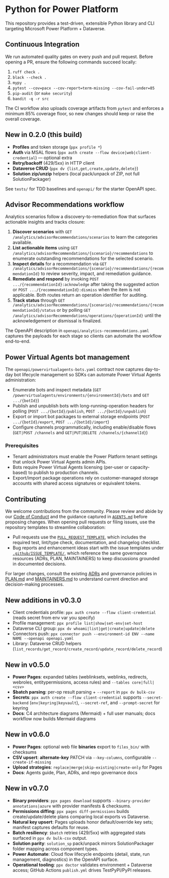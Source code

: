 
# Python for Power Platform

This repository provides a test-driven, extensible Python library and CLI targeting Microsoft Power Platform + Dataverse.

## Continuous Integration

We run automated quality gates on every push and pull request. Before opening a PR, ensure the following commands succeed locally:

1. `ruff check .`
2. `black --check .`
3. `mypy .`
4. `pytest --cov=pacx --cov-report=term-missing --cov-fail-under=85`
5. `pip-audit` (or `make security`)
6. `bandit -q -r src`

The CI workflow also uploads coverage artifacts from `pytest` and enforces a minimum 85% coverage floor, so new changes should keep or raise the overall coverage.

## New in 0.2.0 (this build)
- **Profiles** and token storage (`ppx profile *`)
- **Auth** via MSAL flows (`ppx auth create --flow device|web|client-credential`) — optional extra
- **Retry/backoff** (429/5xx) in HTTP client
- **Dataverse CRUD** (`ppx dv {list,get,create,update,delete}`)
- **Solution zip/unzip** helpers (local pack/unpack of ZIP, not full SolutionPackager)

See `tests/` for TDD baselines and `openapi/` for the starter OpenAPI spec.

## Advisor Recommendations workflow

Analytics scenarios follow a discovery-to-remediation flow that surfaces actionable insights and tracks closure:

1. **Discover scenarios** with `GET /analytics/advisorRecommendations/scenarios` to learn the categories available.
2. **List actionable items** using `GET /analytics/advisorRecommendations/{scenario}/recommendations` to enumerate outstanding recommendations for the selected scenario.
3. **Inspect details** for a recommendation via `GET /analytics/advisorRecommendations/{scenario}/recommendations/{recommendationId}` to review severity, impact, and remediation guidance.
4. **Remediate and respond** by invoking `POST .../{recommendationId}:acknowledge` after taking the suggested action or `POST .../{recommendationId}:dismiss` when the item is not applicable. Both routes return an operation identifier for auditing.
5. **Track status** through `GET /analytics/advisorRecommendations/{scenario}/recommendations/{recommendationId}/status` or by polling `GET /analytics/advisorRecommendations/operations/{operationId}` until the acknowledgement or dismissal is finalized.

The OpenAPI description in `openapi/analytics-recommendations.yaml` captures the payloads for each stage so clients can automate the workflow end-to-end.
## Power Virtual Agents bot management

The `openapi/powervirtualagents-bots.yaml` contract now captures day-to-day bot lifecycle management so SDKs can automate Power
Virtual Agents administration:

- Enumerate bots and inspect metadata (`GET /powervirtualagents/environments/{environmentId}/bots` and `GET .../{botId}`)
- Publish and unpublish bots with long-running-operation headers for polling (`POST .../{botId}/publish`, `POST .../{botId}/unpublish`)
- Export or import bot packages to external storage endpoints (`POST .../{botId}/export`, `POST .../{botId}/import`)
- Configure channels programmatically, including enable/disable flows (`GET|POST /channels` and `GET|PUT|DELETE /channels/{channelId}`)

### Prerequisites

- Tenant administrators must enable the Power Platform tenant settings that unlock Power Virtual Agents admin APIs.
- Bots require Power Virtual Agents licensing (per-user or capacity-based) to publish to production channels.
- Export/import package operations rely on customer-managed storage accounts with shared access signatures or equivalent tokens.

## Contributing

We welcome contributions from the community. Please review and abide by our [Code of Conduct](CODE_OF_CONDUCT.md) and the guidance captured in [`AGENTS.md`](AGENTS.md) before proposing changes. When opening pull requests or filing issues, use the repository templates to streamline collaboration:

- Pull requests use the [`PULL_REQUEST_TEMPLATE`](.github/PULL_REQUEST_TEMPLATE.md), which includes the required test, lint/type check, documentation, and changelog checklist.
- Bug reports and enhancement ideas start with the issue templates under [`.github/ISSUE_TEMPLATE/`](.github/ISSUE_TEMPLATE/), which reference the same governance resources (ADRs, PLAN, MAINTAINERS) to keep discussions grounded in documented decisions.

For larger changes, consult the existing [ADRs](docs/adr/) and governance policies in [PLAN.md](PLAN.md) and [MAINTAINERS.md](MAINTAINERS.md) to understand current direction and decision-making processes.

## New additions in v0.3.0
- Client credentials profile: `ppx auth create --flow client-credential` (reads secret from env var you specify)
- Profile management: `ppx profile list|show|set-env|set-host`
- Dataverse CLI group: `ppx dv whoami|list|get|create|update|delete`
- Connectors push: `ppx connector push --environment-id ENV --name NAME --openapi openapi.yaml`
- Library: Dataverse CRUD helpers (`list_records/get_record/create_record/update_record/delete_record`)


## New in v0.5.0
- **Power Pages**: expanded tables (weblinksets, weblinks, redirects, webroles, entitypermissions, access rules) and `--tables core|full|<csv>`
- **$batch parsing**: per-op result parsing + `--report` in `ppx dv bulk-csv`
- **Secrets**: `ppx auth create --flow client-credential` supports `--secret-backend` (`env|keyring|keyvault`), `--secret-ref`, and `--prompt-secret` for keyring
- **Docs**: C4 architecture diagrams (Mermaid) + full user manuals; docs workflow now builds Mermaid diagrams


## New in v0.6.0
- **Power Pages**: optional web file **binaries** export to `files_bin/` with checksums
- **CSV upsert**: **alternate-key** PATCH via `--key-columns`, configurable `--create-if-missing`
- **Upload strategies**: `replace|merge|skip-existing|create-only` for Pages
- **Docs**: Agents guide, Plan, ADRs, and repo governance docs

## New in v0.7.0
- **Binary providers**: `ppx pages download` supports `--binary-provider annotations|azure` with provider manifests & checksums.
- **Permissions diffing**: `ppx pages diff-permissions` builds create/update/delete plans comparing local exports vs Dataverse.
- **Natural key upsert**: Pages uploads honor default/override key sets; manifest captures defaults for reuse.
- **Batch resiliency**: `$batch` retries (429/5xx) with aggregated stats surfaced in `ppx dv bulk-csv` output.
- **Solution parity**: `solution_sp` pack/unpack mirrors SolutionPackager folder mapping across component types.
- **Power Automate**: Cloud flow lifecycle endpoints (detail, state, run management, diagnostics) in the OpenAPI surface.
- **Operational tooling**: `ppx doctor` validates environment + Dataverse access; GitHub Actions `publish.yml` drives TestPyPI/PyPI releases.
